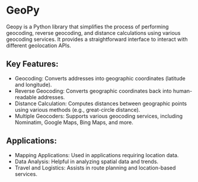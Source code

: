 # GeoPy
Geopy is a Python library that simplifies the process of performing geocoding, reverse geocoding, and distance calculations using various geocoding services. It provides a straightforward interface to interact with different geolocation APIs.

## Key Features:
- Geocoding: Converts addresses into geographic coordinates (latitude and longitude).
- Reverse Geocoding: Converts geographic coordinates back into human-readable addresses.
- Distance Calculation: Computes distances between geographic points using various methods (e.g., great-circle distance).
- Multiple Geocoders: Supports various geocoding services, including Nominatim, Google Maps, Bing Maps, and more.

## Applications:
  - Mapping Applications: Used in applications requiring location data.
  - Data Analysis: Helpful in analyzing spatial data and trends.
  - Travel and Logistics: Assists in route planning and location-based services.
